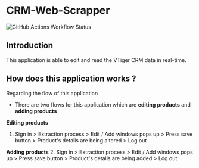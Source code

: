 # CRM-Web-Scrapper
![GitHub Actions Workflow Status](https://github.com/imjhanC/CRM-Web-Scrapper/tree/master/.github/workflows)

## Introduction
This application is able to edit and read the VTiger CRM data in real-time. 

## How does this application works ?
Regarding the flow of this application 
- There are two flows for this application which are __editing products__  and __adding products__

__Editing products__
1. Sign in > Extraction process > Edit / Add windows pops up > Press save button >  Product's details are being altered > Log out

__Adding products__
2. Sign in > Extraction process > Edit / Add windows pops up > Press save button > Product's details are being added > Log out 